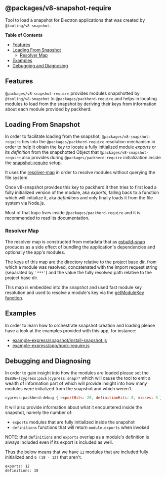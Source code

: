 ## @packages/v8-snapshot-require

Tool to load a snapshot for Electron applications that was created by `@tooling/v8-snapshot`.

**Table of Contents**

- [Features](#features)
- [Loading From Snapshot](#loading-from-snapshot)
  - [Resolver Map](#resolver-map)
- [Examples](#examples)
- [Debugging and Diagnosing](#debugging-and-diagnosing)

## Features

`@packages/v8-snapshot-require` provides modules snapshotted by `@tooling/v8-snapshot` to `@packages/packherd-require`
and helps in locating modules to load from the snapshot by deriving their keys from information about each
module provided by packherd.

## Loading From Snapshot

In order to facilitate loading from the snapshot, `@packages/v8-snapshot-require` ties into the 
`@packages/packherd-require` resolution mechanism in order to help it obtain the _key_ to locate 
a fully initialized module _exports_ or its _definition_ from the snapshotted Object that
`@packages/v8-snapshot-require` also provides during `@packages/packherd-require` initialization 
inside the [snapshot-require][snapshot-require] setup.

It uses the [resolver-map][resolver-map] in order to resolve modules without querying the file
system.

Once v8-snapshot provides this key to packherd it then tries to first load a fully initialized
version of the module, aka _exports_, falling back to a function which will initialize it, aka
_definitions_ and only finally loads it from the file system via Node.js.

Most of that logic lives inside `@packages/packherd-require` and it is recommended to read its
documentation.

### Resolver Map

The resolver map is constructed from metadata that as [esbuild-snap][esbuild-snap] produces as
a side effect of bundling the application's dependencies and optionally the app's modules.

The keys of this map are the directory relative to the project base dir, from which a module
was resolved, concatenated with the import request string (separated by `'***'`) and the value
the fully resolved path relative to the project base dir.

This map is embedded into the snapshot and used fast module key resolution and used to resolve
a module's key via the [getModuleKey function][getModuleKey-code].

## Examples

In order to learn how to orchestrate snapshot creation and loading please have a look at the
examples provided with this app, for instance:

- [example-express/snapshot/install-snapshot.js](https://github.com/cypress-io/cypress/blob/develop/system-tests/projects/v8-snapshot/example-express/snapshot/install-snapshot.js)
- [example-express/app/hook-require.js](https://github.com/cypress-io/cypress/blob/develop/system-tests/projects/v8-snapshot/example-express/app/hook-require.js)

## Debugging and Diagnosing

In order to gain insight into how the modules are loaded please set the
`DEBUG=(cypress:pack|cypress:snap)*` which will cause the tool to emit a wealth of 
information part of which will provide insight into how many modules were initialized 
from the snapshot and which weren't.

```js
cypress:packherd:debug { exportHits: 20, definitionHits: 8, misses: 3 }
```

It will also provide information about what it encountered inside the snapshot, namely the
number of:

- `exports` modules that are fully initialized inside the snapshot
- `definitions` functions that will return `module.exports` when invoked

NOTE: that `definitions` and `exports` overlap as a module's definition is always included even
if its export is included as well.

Thus the below means that we have `12` modules that are included fully initialized and `6 (18 - 12)` that aren't.

```
exports: 12
definitions: 18
```

[getModuleKey-code]:https://github.com/cypress-io/cypress/blob/develop/packages/v8-snapshot-require/src/snapshot-require.ts#L45

[resolver-map]:https://github.com/cypress-io/cypress/blob/develop/tooling/v8-snapshot/src/snapshot-generator.ts#L126
[snapshot-require]:https://github.com/cypress-io/cypress/blob/develop/packages/v8-snapshot-require/src/snapshot-require.ts#L187

[esbuild-snap]:https://github.com/cypress-io/esbuild/tree/thlorenz/snap
